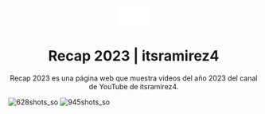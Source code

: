 <div align="center">
<img src="/src/astral.png" height="40px"/> 

<h1>Recap 2023 | itsramirez4</h1>
<p>Recap 2023 es una página web que muestra videos del año 2023 del canal de YouTube de itsramirez4.</p>
 </div>


![628shots_so](https://github.com/AstralByteStudios/Recap2023-itsramirez4/assets/104223738/d77745fd-31ad-43c1-bae9-557d5c4140c4)
![945shots_so](https://github.com/AstralByteStudios/Recap2023-itsramirez4/assets/104223738/ea0642e3-0a3a-42c5-ab59-df2918a4d6da)
